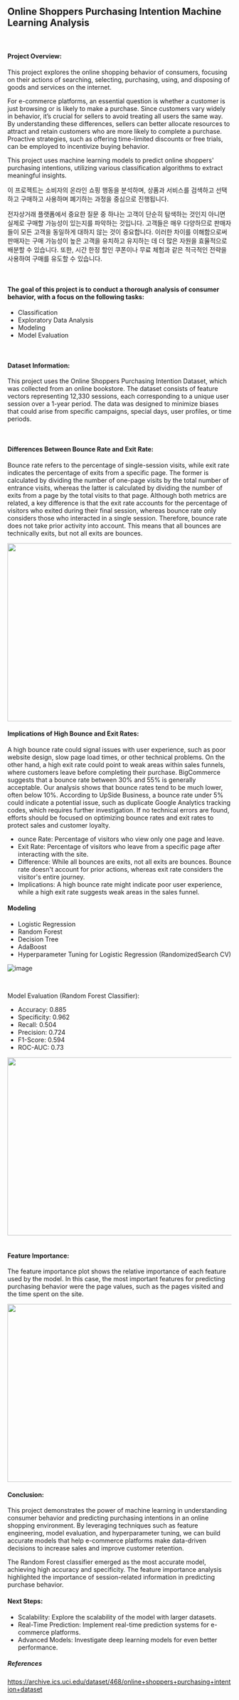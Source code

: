 ## Online Shoppers Purchasing Intention Machine Learning Analysis


<br>

#### Project Overview:

This project explores the online shopping behavior of consumers, focusing on their actions of searching, selecting, purchasing, using, and disposing of goods and services on the internet.

For e-commerce platforms, an essential question is whether a customer is just browsing or is likely to make a purchase. Since customers vary widely in behavior, it’s crucial for sellers to avoid treating all users the same way. By understanding these differences, sellers can better allocate resources to attract and retain customers who are more likely to complete a purchase. Proactive strategies, such as offering time-limited discounts or free trials, can be employed to incentivize buying behavior.

This project uses machine learning models to predict online shoppers' purchasing intentions, utilizing various classification algorithms to extract meaningful insights.

이 프로젝트는 소비자의 온라인 쇼핑 행동을 분석하며, 상품과 서비스를 검색하고 선택하고 구매하고 사용하며 폐기하는 과정을 중심으로 진행됩니다.

전자상거래 플랫폼에서 중요한 질문 중 하나는 고객이 단순히 탐색하는 것인지 아니면 실제로 구매할 가능성이 있는지를 파악하는 것입니다. 고객들은 매우 다양하므로 판매자들이 모든 고객을 동일하게 대하지 않는 것이 중요합니다. 이러한 차이를 이해함으로써 판매자는 구매 가능성이 높은 고객을 유치하고 유지하는 데 더 많은 자원을 효율적으로 배분할 수 있습니다. 또한, 시간 한정 할인 쿠폰이나 무료 체험과 같은 적극적인 전략을 사용하여 구매를 유도할 수 있습니다.


<br>

#### The goal of this project is to conduct a thorough analysis of consumer behavior, with a focus on the following tasks:

+ Classification
+ Exploratory Data Analysis
+ Modeling
+ Model Evaluation
<br>

#### Dataset Information:


This project uses the Online Shoppers Purchasing Intention Dataset, which was collected from an online bookstore. The dataset consists of feature vectors representing 12,330 sessions, each corresponding to a unique user session over a 1-year period. The data was designed to minimize biases that could arise from specific campaigns, special days, user profiles, or time periods.

<br>

#### Differences Between Bounce Rate and Exit Rate:


Bounce rate refers to the percentage of single-session visits, while exit rate indicates the percentage of exits from a specific page. The former is calculated by dividing the number of one-page visits by the total number of entrance visits, whereas the latter is calculated by dividing the number of exits from a page by the total visits to that page. Although both metrics are related, a key difference is that the exit rate accounts for the percentage of visitors who exited during their final session, whereas bounce rate only considers those who interacted in a single session. Therefore, bounce rate does not take prior activity into account. This means that all bounces are technically exits, but not all exits are bounces.

<img src='https://github.com/user-attachments/assets/e755470b-afef-4737-86ba-cd1ebba7bb6b' width='700px' height='400px'>

#### Implications of High Bounce and Exit Rates: 


A high bounce rate could signal issues with user experience, such as poor website design, slow page load times, or other technical problems. On the other hand, a high exit rate could point to weak areas within sales funnels, where customers leave before completing their purchase. BigCommerce suggests that a bounce rate between 30% and 55% is generally acceptable. Our analysis shows that bounce rates tend to be much lower, often below 10%. According to UpSide Business, a bounce rate under 5% could indicate a potential issue, such as duplicate Google Analytics tracking codes, which requires further investigation. If no technical errors are found, efforts should be focused on optimizing bounce rates and exit rates to protect sales and customer loyalty.

+ ounce Rate: Percentage of visitors who view only one page and leave.
+ Exit Rate: Percentage of visitors who leave from a specific page after interacting with the site.
+ Difference: While all bounces are exits, not all exits are bounces. Bounce rate doesn't account for prior actions, whereas exit rate considers the visitor's entire journey.
+ Implications: A high bounce rate might indicate poor user experience, while a high exit rate suggests weak areas in the sales funnel.


#### Modeling
+ Logistic Regression
+ Random Forest
+ Decision Tree
+ AdaBoost
+ Hyperparameter Tuning for Logistic Regression (RandomizedSearch CV)


![image](https://github.com/user-attachments/assets/443870b0-915f-40e2-bcae-c27f1ef8c8c2)


<br>


Model Evaluation (Random Forest Classifier):
- Accuracy: 0.885
- Specificity: 0.962
- Recall: 0.504
- Precision: 0.724
- F1-Score: 0.594
- ROC-AUC: 0.73

<img src='https://github.com/user-attachments/assets/70e09775-7220-46e6-bce8-5e14f6d975cd' width='700px' height='400px'>

<br>




<br>

#### Feature Importance:
The feature importance plot shows the relative importance of each feature used by the model. In this case, the most important features for predicting purchasing behavior were the page values, such as the pages visited and the time spent on the site.

<img src='https://github.com/user-attachments/assets/e934d83a-1f32-4dbc-b6b0-c1aae23976ca' width='700px' height='400px'>


<br>

#### Conclusion:
This project demonstrates the power of machine learning in understanding consumer behavior and predicting purchasing intentions in an online shopping environment. By leveraging techniques such as feature engineering, model evaluation, and hyperparameter tuning, we can build accurate models that help e-commerce platforms make data-driven decisions to increase sales and improve customer retention.

The Random Forest classifier emerged as the most accurate model, achieving high accuracy and specificity. The feature importance analysis highlighted the importance of session-related information in predicting purchase behavior.

#### Next Steps:
+ Scalability: Explore the scalability of the model with larger datasets.
+ Real-Time Prediction: Implement real-time prediction systems for e-commerce platforms.
+ Advanced Models: Investigate deep learning models for even better performance.

##### References
https://archive.ics.uci.edu/dataset/468/online+shoppers+purchasing+intention+dataset
